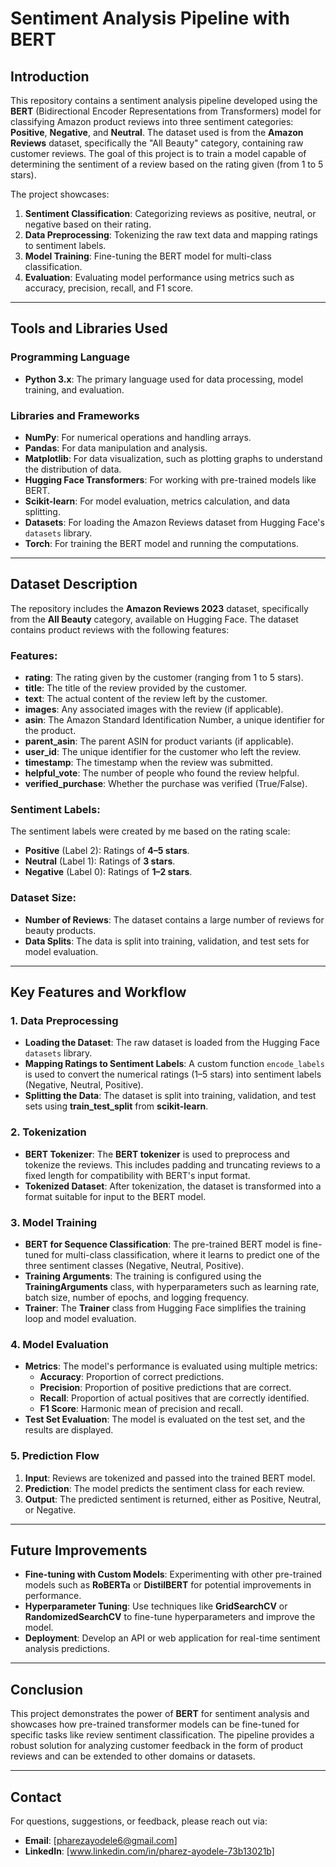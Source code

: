 # Sentiment Analysis Pipeline with BERT

## Introduction
This repository contains a sentiment analysis pipeline developed using the **BERT** (Bidirectional Encoder Representations from Transformers) model for classifying Amazon product reviews into three sentiment categories: **Positive**, **Negative**, and **Neutral**. The dataset used is from the **Amazon Reviews** dataset, specifically the "All Beauty" category, containing raw customer reviews. The goal of this project is to train a model capable of determining the sentiment of a review based on the rating given (from 1 to 5 stars).

The project showcases:
1. **Sentiment Classification**: Categorizing reviews as positive, neutral, or negative based on their rating.
2. **Data Preprocessing**: Tokenizing the raw text data and mapping ratings to sentiment labels.
3. **Model Training**: Fine-tuning the BERT model for multi-class classification.
4. **Evaluation**: Evaluating model performance using metrics such as accuracy, precision, recall, and F1 score.

---

## Tools and Libraries Used

### Programming Language
- **Python 3.x**: The primary language used for data processing, model training, and evaluation.

### Libraries and Frameworks
- **NumPy**: For numerical operations and handling arrays.
- **Pandas**: For data manipulation and analysis.
- **Matplotlib**: For data visualization, such as plotting graphs to understand the distribution of data.
- **Hugging Face Transformers**: For working with pre-trained models like BERT.
- **Scikit-learn**: For model evaluation, metrics calculation, and data splitting.
- **Datasets**: For loading the Amazon Reviews dataset from Hugging Face's `datasets` library.
- **Torch**: For training the BERT model and running the computations.

---

## Dataset Description
The repository includes the **Amazon Reviews 2023** dataset, specifically from the **All Beauty** category, available on Hugging Face. The dataset contains product reviews with the following features:

### Features:
- **rating**: The rating given by the customer (ranging from 1 to 5 stars).
- **title**: The title of the review provided by the customer.
- **text**: The actual content of the review left by the customer.
- **images**: Any associated images with the review (if applicable).
- **asin**: The Amazon Standard Identification Number, a unique identifier for the product.
- **parent_asin**: The parent ASIN for product variants (if applicable).
- **user_id**: The unique identifier for the customer who left the review.
- **timestamp**: The timestamp when the review was submitted.
- **helpful_vote**: The number of people who found the review helpful.
- **verified_purchase**: Whether the purchase was verified (True/False).

### Sentiment Labels:
The sentiment labels were created by me based on the rating scale:
- **Positive** (Label 2): Ratings of **4–5 stars**.
- **Neutral** (Label 1): Ratings of **3 stars**.
- **Negative** (Label 0): Ratings of **1–2 stars**.

### Dataset Size:
- **Number of Reviews**: The dataset contains a large number of reviews for beauty products.
- **Data Splits**: The data is split into training, validation, and test sets for model evaluation.

---

## Key Features and Workflow

### 1. Data Preprocessing
- **Loading the Dataset**: The raw dataset is loaded from the Hugging Face `datasets` library.
- **Mapping Ratings to Sentiment Labels**: A custom function `encode_labels` is used to convert the numerical ratings (1–5 stars) into sentiment labels (Negative, Neutral, Positive).
- **Splitting the Data**: The dataset is split into training, validation, and test sets using **train_test_split** from **scikit-learn**.

### 2. Tokenization
- **BERT Tokenizer**: The **BERT tokenizer** is used to preprocess and tokenize the reviews. This includes padding and truncating reviews to a fixed length for compatibility with BERT's input format.
- **Tokenized Dataset**: After tokenization, the dataset is transformed into a format suitable for input to the BERT model.

### 3. Model Training
- **BERT for Sequence Classification**: The pre-trained BERT model is fine-tuned for multi-class classification, where it learns to predict one of the three sentiment classes (Negative, Neutral, Positive).
- **Training Arguments**: The training is configured using the **TrainingArguments** class, with hyperparameters such as learning rate, batch size, number of epochs, and logging frequency.
- **Trainer**: The **Trainer** class from Hugging Face simplifies the training loop and model evaluation.

### 4. Model Evaluation
- **Metrics**: The model's performance is evaluated using multiple metrics:
  - **Accuracy**: Proportion of correct predictions.
  - **Precision**: Proportion of positive predictions that are correct.
  - **Recall**: Proportion of actual positives that are correctly identified.
  - **F1 Score**: Harmonic mean of precision and recall.
- **Test Set Evaluation**: The model is evaluated on the test set, and the results are displayed.

### 5. Prediction Flow
1. **Input**: Reviews are tokenized and passed into the trained BERT model.
2. **Prediction**: The model predicts the sentiment class for each review.
3. **Output**: The predicted sentiment is returned, either as Positive, Neutral, or Negative.

---

## Future Improvements
- **Fine-tuning with Custom Models**: Experimenting with other pre-trained models such as **RoBERTa** or **DistilBERT** for potential improvements in performance.
- **Hyperparameter Tuning**: Use techniques like **GridSearchCV** or **RandomizedSearchCV** to fine-tune hyperparameters and improve the model.
- **Deployment**: Develop an API or web application for real-time sentiment analysis predictions.

---

## Conclusion
This project demonstrates the power of **BERT** for sentiment analysis and showcases how pre-trained transformer models can be fine-tuned for specific tasks like review sentiment classification. The pipeline provides a robust solution for analyzing customer feedback in the form of product reviews and can be extended to other domains or datasets.

---

## Contact
For questions, suggestions, or feedback, please reach out via:
- **Email**: [pharezayodele6@gmail.com]
- **LinkedIn**: [www.linkedin.com/in/pharez-ayodele-73b13021b]
